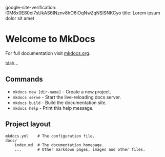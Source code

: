 google-site-verification: l0M6x0E80oi7sUkAS6INznv8hO6iOqNwZqNSlSNKCyo
title: Lorem ipsum dolor sit amet
# Welcome to MkDocs

For full documentation visit [mkdocs.org](http://mkdocs.org).

blah...

## Commands

* `mkdocs new [dir-name]` - Create a new project.
* `mkdocs serve` - Start the live-reloading docs server.
* `mkdocs build` - Build the documentation site.
* `mkdocs help` - Print this help message.

## Project layout

    mkdocs.yml    # The configuration file.
    docs/
        index.md  # The documentation homepage.
        ...       # Other markdown pages, images and other files.
